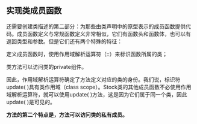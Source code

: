 

## 实现类成员函数

还需要创建类描述的第二部分：为那些由类声明中的原型表示的成员函数提供代码。成员函数定义与常规函数定义非常相似，它们有函数头和函数体，也可以有
返回类型和参数。但是它们还有两个特殊的特征：

定义成员函数时，使用作用域解析运算符（::）来标识函数所属的类；

类方法可以访问类的private组件。

因此，作用域解析运算符确定了方法定义对应的类的身份。我们说，标识符update( )具有类作用域（class scope）。Stock类的其他成员函数不必使用作用域解析运算符，就可以使用update( )方法，这是因为它们属于同一个类，因此update( )是可见的。

**方法的第二个特点是，方法可以访问类的私有成员。**